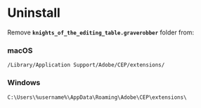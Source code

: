 # Uninstall

Remove **`knights_of_the_editing_table.graverobber`** folder from:

### macOS

```
/Library/Application Support/Adobe/CEP/extensions/
```

### Windows

```
C:\Users\%username%\AppData\Roaming\Adobe\CEP\extensions\
```
